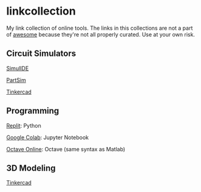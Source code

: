 # linkcollection
My link collection of online tools.
The links in this collections are not a part of [awesome](https://awesome.re) because they're not all properly curated. Use at your own risk.

## Circuit Simulators
[SimulIDE](https://www.simulide.com/p/home.html)

[PartSim](https://www.partsim.com/)

[Tinkercad](https://www.tinkercad.com/)


## Programming
[Replit](https://replit.com/): Python

[Google Colab](https://colab.research.google.com/): Jupyter Notebook

[Octave Online](https://octave-online.net/): Octave (same syntax as Matlab)


## 3D Modeling
[Tinkercad](https://www.tinkercad.com/)
